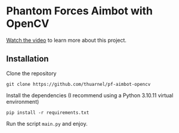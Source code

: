 # Phantom Forces Aimbot with OpenCV

[Watch the video](https://www.youtube.com/watch?v=L2Mgs4MtA0k) to learn more about this project.

## Installation

Clone the repository

```
git clone https://github.com/thuarnel/pf-aimbot-opencv
```

Install the dependencies (I recommend using a Python 3.10.11 virtual environment)

```
pip install -r requirements.txt
```

Run the script `main.py` and enjoy.